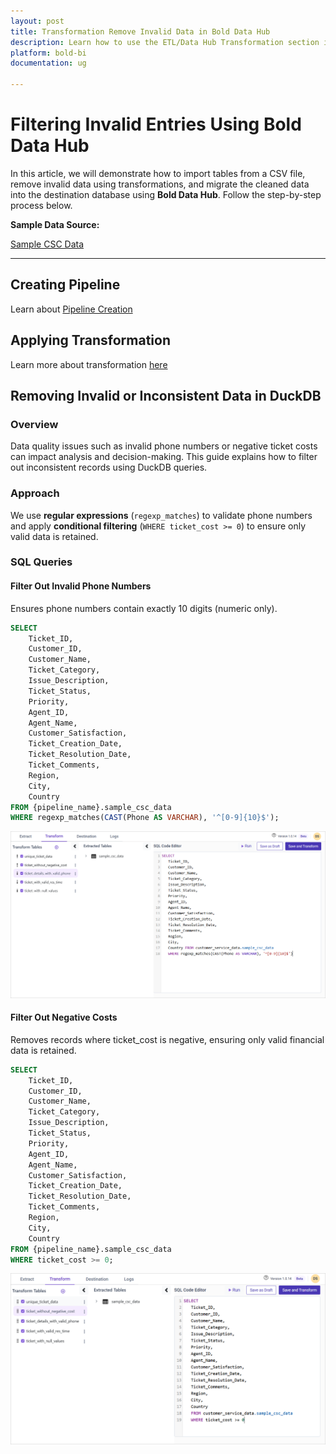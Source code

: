 ```yaml
---
layout: post
title: Transformation Remove Invalid Data in Bold Data Hub
description: Learn how to use the ETL/Data Hub Transformation section in Bold BI Enterprise Edition. Discover simple steps to remove the invalid data and make the most of your analytics.
platform: bold-bi
documentation: ug

---
```



# Filtering Invalid Entries Using Bold Data Hub  

In this article, we will demonstrate how to import tables from a CSV file, remove invalid data using transformations, and migrate the cleaned data into the destination database using **Bold Data Hub**. Follow the step-by-step process below.

**Sample Data Source:**  

[Sample CSC Data](https://billiondata.s3.us-east-1.amazonaws.com/TestBedSamples/sample_csc_data.csv)

---
## Creating Pipeline    

Learn about [Pipeline Creation](https://help.boldbi.com/working-with-data-sources/working-with-bold-data-hub/working-with-pipelines/)

## Applying Transformation

Learn more about transformation [here](https://help.boldbi.com/working-with-data-sources/working-with-bold-data-hub/transformation-preview/#transformation) 

## Removing Invalid or Inconsistent Data in DuckDB  

### Overview  

Data quality issues such as invalid phone numbers or negative ticket costs can impact analysis and decision-making. This guide explains how to filter out inconsistent records using DuckDB queries.  

### Approach  

We use **regular expressions** (`regexp_matches`) to validate phone numbers and apply **conditional filtering** (`WHERE ticket_cost >= 0`) to ensure only valid data is retained.  

### SQL Queries  

#### **Filter Out Invalid Phone Numbers**  
Ensures phone numbers contain exactly 10 digits (numeric only).  

```sql
SELECT 
    Ticket_ID, 
    Customer_ID, 
    Customer_Name, 
    Ticket_Category, 
    Issue_Description, 
    Ticket_Status, 
    Priority, 
    Agent_ID, 
    Agent_Name, 
    Customer_Satisfaction, 
    Ticket_Creation_Date, 
    Ticket_Resolution_Date, 
    Ticket_Comments, 
    Region, 
    City, 
    Country 
FROM {pipeline_name}.sample_csc_data 
WHERE regexp_matches(CAST(Phone AS VARCHAR), '^[0-9]{10}$');
```
![Tranformation Use Case](/static/assets/transformation-use-case/data-cleaning/images/remove-invalid-data2.png#max-width=100%)


#### **Filter Out Negative Costs**  
Removes records where ticket_cost is negative, ensuring only valid financial data is retained.

```sql
SELECT 
    Ticket_ID, 
    Customer_ID, 
    Customer_Name, 
    Ticket_Category, 
    Issue_Description, 
    Ticket_Status, 
    Priority, 
    Agent_ID, 
    Agent_Name, 
    Customer_Satisfaction, 
    Ticket_Creation_Date, 
    Ticket_Resolution_Date, 
    Ticket_Comments, 
    Region, 
    City, 
    Country 
FROM {pipeline_name}.sample_csc_data 
WHERE ticket_cost >= 0;
```

![Tranformation Use Case](/static/assets/transformation-use-case/data-cleaning/images/remove-invalid-data1.png#max-width=100%)
